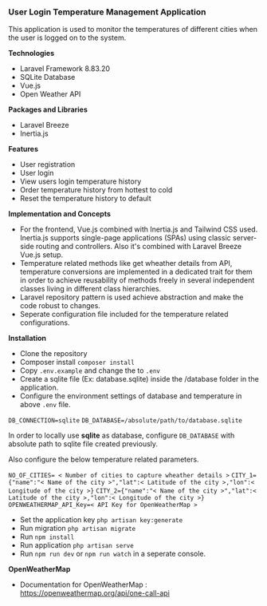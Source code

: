 ### User Login Temperature Management Application

This application is used to monitor the temperatures of different cities when the user is logged on to the system.

**Technologies**
- Laravel Framework 8.83.20
- SQLite Database
- Vue.js
- Open Weather API

**Packages and Libraries**
- Laravel Breeze
- Inertia.js

**Features**
- User registration
- User login
- View users login temperature history
- Order temperature history from hottest to cold
- Reset the temperature history to default

**Implementation and Concepts**
- For the frontend, Vue.js combined with Inertia.js and Tailwind CSS used. Inertia.js supports single-page applications (SPAs) using classic server-side routing and controllers. Also it's combined with Laravel Breeze Vue.js setup.
- Temperature related methods like get wheather details from API, temperature conversions are implemented in a dedicated trait for them in order to achieve reusability of methods freely in several independent classes living in different class hierarchies.
- Laravel repository pattern is used achieve abstraction and make the code robust to changes.
- Seperate configuration file included for the temperature related configurations.

**Installation**
- Clone the repository
- Composer install `composer install`
- Copy `.env.example` and change the to `.env`
- Create a sqlite file (Ex: database.sqlite) inside the /database folder in the application.
- Configure the environment settings of database and temperature in above `.env` file.

`DB_CONNECTION=sqlite`
`DB_DATABASE=/absolute/path/to/database.sqlite`

In order to locally use **sqlite** as database, configure `DB_DATABASE` with absolute path to sqlite file created previously.

Also configure the below temperature related parameters.

`NO_OF_CITIES= < Number of cities to capture wheather details >`
`CITY_1={"name":"< Name of the city >","lat":< Latitude of the city >,"lon":< Longitude of the city >}`
`CITY_2={"name":"< Name of the city >","lat":< Latitude of the city >,"lon":< Longitude of the city >}`
`OPENWEATHERMAP_API_Key=< API Key for OpenWeatherMap >`

- Set the application key `php artisan key:generate`
- Run migration `php artisan migrate`
- Run `npm install`
- Run application `php artisan serve`
- Run `npm run dev` or `npm run watch` in a seperate console.

**OpenWeatherMap**
- Documentation for OpenWeatherMap : https://openweathermap.org/api/one-call-api

